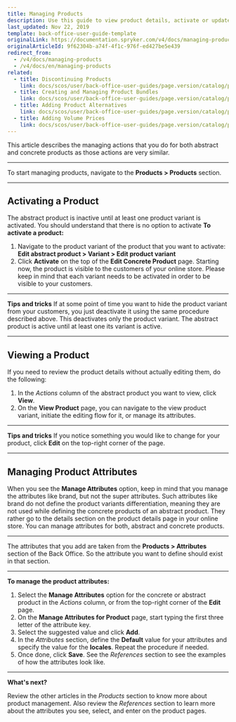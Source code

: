 ```yaml
---
title: Managing Products
description: Use this guide to view product details, activate or update product attributes in the Back Office.
last_updated: Nov 22, 2019
template: back-office-user-guide-template
originalLink: https://documentation.spryker.com/v4/docs/managing-products
originalArticleId: 9f62304b-a74f-4f1c-976f-ed427be5e439
redirect_from:
  - /v4/docs/managing-products
  - /v4/docs/en/managing-products
related:
  - title: Discontinuing Products
    link: docs/scos/user/back-office-user-guides/page.version/catalog/products/manage-concrete-products/discontinuing-products.html
  - title: Creating and Managing Product Bundles
    link: docs/scos/user/back-office-user-guides/page.version/catalog/products/managing-products/creating-and-managing-product-bundles.html
  - title: Adding Product Alternatives
    link: docs/scos/user/back-office-user-guides/page.version/catalog/products/manage-concrete-products/adding-product-alternatives.html
  - title: Adding Volume Prices
    link: docs/scos/user/back-office-user-guides/page.version/catalog/products/managing-products/adding-volume-prices.html
---
```


This article describes the managing actions that you do for both abstract and concrete products as those actions are very similar.
***
To start managing products, navigate to the **Products > Products** section.
***
## Activating a Product

The abstract product is inactive until at least one product variant is activated. You should understand that there is no option to activate
**To activate a product:**
1. Navigate to the product variant of the product that you want to activate:
    **Edit abstract product > Variant > Edit product variant**
2.  Click **Activate** on the top of the **Edit Concrete Product** page.
Starting now, the product is visible to the customers of your online store.
Please keep in mind that each variant needs to be activated in order to be visible to your customers.
***

**Tips and tricks**
If at some point of time you want to hide the product variant from your customers, you just deactivate it using the same procedure described above. This deactivates only the product variant. The abstract product is active until at least one its variant is active.
***

## Viewing a Product

If you need to review the product details without actually editing them, do the following:
1. In the _Actions_ column of the abstract product you want to view, click **View**.
2. On the **View Product** page, you can navigate to the view product variant, initiate the editing flow for it, or manage its attributes.
***
**Tips and tricks**
If you notice something you would like to change for your product, click **Edit** on the top-right corner of the page.
***

## Managing Product Attributes

When you see the **Manage Attributes** option, keep in mind that you manage the attributes like brand, but not the super attributes. Such attributes like brand do not define the product variants differentiation, meaning they are not used while defining the concrete products of an abstract product. They rather go to the details section on the product details page in your online store. You can manage attributes for both, abstract and concrete products.
***

The attributes that you add are taken from the **Products > Attributes** section of the Back Office. So the attribute you want to define should exist in that section.
***

**To manage the product attributes:**
1. Select the **Manage Attributes** option for the concrete or abstract product in the _Actions_ column, or from the top-right corner of the **Edit** page.
2. On the **Manage Attributes for Product** page, start typing the first three letter of the attribute key.
3. Select the suggested value and click **Add**.
4. In the _Attributes_ section, define the **Default** value for your attributes and specify the value for the **locales**.
    Repeat the procedure if needed.
5. Once done, click **Save**.
See the _References_ section to see the examples of how the attributes look like.
***

**What's next?**

Review the other articles in the _Products_ section to know more about product management. Also review the _References_ section to learn more about the attributes you see, select, and enter on the product pages.
